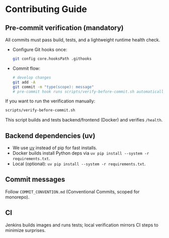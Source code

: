 # Contributing Guide

## Pre-commit verification (mandatory)

All commits must pass build, tests, and a lightweight runtime health check.

- Configure Git hooks once:
  ```bash
  git config core.hooksPath .githooks
  ```
- Commit flow:
  ```bash
  # develop changes
  git add -A
  git commit -m "type(scope): message"
  # pre-commit hook runs scripts/verify-before-commit.sh automatically
  ```

If you want to run the verification manually:
```bash
scripts/verify-before-commit.sh
```
This script builds and tests backend/frontend (Docker) and verifies `/health`.

## Backend dependencies (uv)

- We use [uv](https://github.com/astral-sh/uv) instead of pip for fast installs.
- Docker builds install Python deps via `uv pip install --system -r requirements.txt`.
- Local (optional): `uv pip install --system -r requirements.txt`.

## Commit messages

Follow `COMMIT_CONVENTION.md` (Conventional Commits, scoped for monorepo).

## CI

Jenkins builds images and runs tests; local verification mirrors CI steps to minimize surprises.
